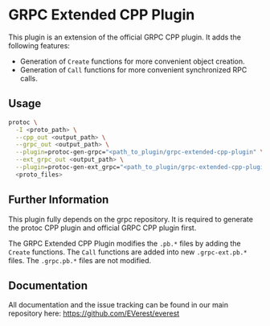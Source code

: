 # GRPC Extended CPP Plugin

This plugin is an extension of the official GRPC CPP plugin. It adds the following features:
- Generation of `Create` functions for more convenient object creation.
- Generation of `Call` functions for more convenient synchronized RPC calls.

## Usage

```sh
protoc \
  -I <proto_path> \
  --cpp_out <output_path> \
  --grpc_out <output_path> \
  --plugin=protoc-gen-grpc="<path_to_plugin/grpc-extended-cpp-plugin" \
  --ext_grpc_out <output_path> \
  --plugin=protoc-gen-ext_grpc="<path_to_plugin/grpc-extended-cpp-plugin" \
  <proto_files>
```

## Further Information

This plugin fully depends on the grpc repository. It is required to generate the protoc CPP plugin and official GRPC CPP plugin first.

The GRPC Extended CPP Plugin modifies the `.pb.*` files by adding the `Create` functions. The `Call` functions are added into new `.grpc-ext.pb.*` files. The `.grpc.pb.*` files are not modified.

## Documentation

All documentation and the issue tracking can be found in our main repository here: https://github.com/EVerest/everest
